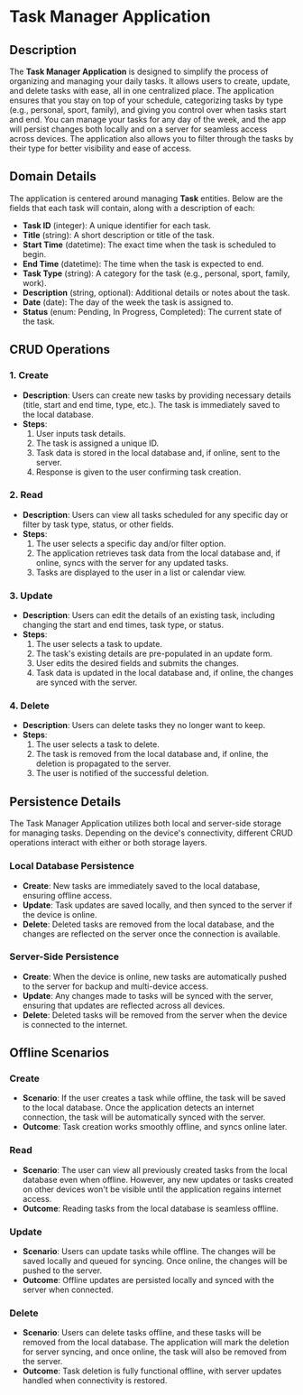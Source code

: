 # Task Manager Application

## Description
The **Task Manager Application** is designed to simplify the process of organizing and managing your daily tasks. It allows users to create, update, and delete tasks with ease, all in one centralized place. The application ensures that you stay on top of your schedule, categorizing tasks by type (e.g., personal, sport, family), and giving you control over when tasks start and end. You can manage your tasks for any day of the week, and the app will persist changes both locally and on a server for seamless access across devices. The application also allows you to filter through the tasks by their type for better visibility and ease of access.

## Domain Details
The application is centered around managing **Task** entities. Below are the fields that each task will contain, along with a description of each:

- **Task ID** (integer): A unique identifier for each task.
- **Title** (string): A short description or title of the task.
- **Start Time** (datetime): The exact time when the task is scheduled to begin.
- **End Time** (datetime): The time when the task is expected to end.
- **Task Type** (string): A category for the task (e.g., personal, sport, family, work).
- **Description** (string, optional): Additional details or notes about the task.
- **Date** (date): The day of the week the task is assigned to.
- **Status** (enum: Pending, In Progress, Completed): The current state of the task.

## CRUD Operations

### 1. **Create**
   - **Description**: Users can create new tasks by providing necessary details (title, start and end time, type, etc.). The task is immediately saved to the local database.
   - **Steps**:
     1. User inputs task details.
     2. The task is assigned a unique ID.
     3. Task data is stored in the local database and, if online, sent to the server.
     4. Response is given to the user confirming task creation.

### 2. **Read**
   - **Description**: Users can view all tasks scheduled for any specific day or filter by task type, status, or other fields.
   - **Steps**:
     1. The user selects a specific day and/or filter option.
     2. The application retrieves task data from the local database and, if online, syncs with the server for any updated tasks.
     3. Tasks are displayed to the user in a list or calendar view.

### 3. **Update**
   - **Description**: Users can edit the details of an existing task, including changing the start and end times, task type, or status.
   - **Steps**:
     1. The user selects a task to update.
     2. The task's existing details are pre-populated in an update form.
     3. User edits the desired fields and submits the changes.
     4. Task data is updated in the local database and, if online, the changes are synced with the server.

### 4. **Delete**
   - **Description**: Users can delete tasks they no longer want to keep.
   - **Steps**:
     1. The user selects a task to delete.
     2. The task is removed from the local database and, if online, the deletion is propagated to the server.
     3. The user is notified of the successful deletion.

## Persistence Details
The Task Manager Application utilizes both local and server-side storage for managing tasks. Depending on the device's connectivity, different CRUD operations interact with either or both storage layers.

### Local Database Persistence
- **Create**: New tasks are immediately saved to the local database, ensuring offline access.
- **Update**: Task updates are saved locally, and then synced to the server if the device is online.
- **Delete**: Deleted tasks are removed from the local database, and the changes are reflected on the server once the connection is available.

### Server-Side Persistence
- **Create**: When the device is online, new tasks are automatically pushed to the server for backup and multi-device access.
- **Update**: Any changes made to tasks will be synced with the server, ensuring that updates are reflected across all devices.
- **Delete**: Deleted tasks will be removed from the server when the device is connected to the internet.

## Offline Scenarios

### **Create**
   - **Scenario**: If the user creates a task while offline, the task will be saved to the local database. Once the application detects an internet connection, the task will be automatically synced with the server.
   - **Outcome**: Task creation works smoothly offline, and syncs online later.

### **Read**
   - **Scenario**: The user can view all previously created tasks from the local database even when offline. However, any new updates or tasks created on other devices won't be visible until the application regains internet access.
   - **Outcome**: Reading tasks from the local database is seamless offline.

### **Update**
   - **Scenario**: Users can update tasks while offline. The changes will be saved locally and queued for syncing. Once online, the changes will be pushed to the server.
   - **Outcome**: Offline updates are persisted locally and synced with the server when connected.

### **Delete**
   - **Scenario**: Users can delete tasks offline, and these tasks will be removed from the local database. The application will mark the deletion for server syncing, and once online, the task will also be removed from the server.
   - **Outcome**: Task deletion is fully functional offline, with server updates handled when connectivity is restored.
